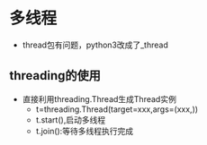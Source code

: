 # 多线程
- thread包有问题，python3改成了_thread

## threading的使用
- 直接利用threading.Thread生成Thread实例
    - t=threading.Thread(target=xxx,args=(xxx,))
    - t.start(),启动多线程
    - t.join():等待多线程执行完成